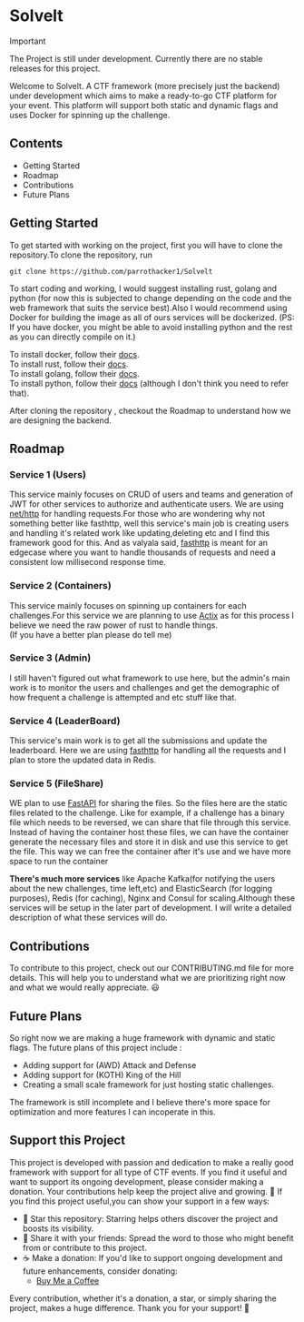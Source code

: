# Solvelt

> [!IMPORTANT]
> The Project is still under development.
> Currently there are no stable releases for this project.
>


Welcome to Solvelt. A CTF framework (more precisely just the backend) under development which aims to make a ready-to-go CTF platform for your event. This platform will support both static and dynamic flags and uses Docker for spinning up the challenge.

## Contents
* Getting Started
* Roadmap
* Contributions
* Future Plans

## Getting Started

To get started with working on the project, first you will have to clone the repository.To clone the repository, run 

```
git clone https://github.com/parrothacker1/Solvelt
```

To start coding and working, I would suggest installing rust, golang and python (for now this is subjected to change depending on the code and the web framework that suits the service best).Also I would recommend using Docker for building the image as all of ours services will be dockerized. (PS: If you have docker, you might be able to avoid installing python and the rest as you can directly compile on it.)

To install docker, follow their [docs](https://docs.docker.com/engine/install/).<br>
To install rust, follow their [docs](https://www.rust-lang.org/tools/install).<br>
To install golang, follow their [docs](https://go.dev/doc/install).<br>
To install python, follow their [docs](https://www.python.org/downloads/) (although I don't think you need to refer that).

After cloning the repository , checkout the Roadmap to understand how we are designing the backend.


## Roadmap

### Service 1 (Users)
This service mainly focuses on CRUD of users and teams and generation of JWT for other services to authorize and authenticate users. We are using [net/http](https://pkg.go.dev/net/http) for handling requests.For those who are wondering why not something better like fasthttp, well this service's main job is creating users and handling it's related work like updating,deleting etc and I find this framework good for this. And as valyala said, [fasthttp](https://github.com/valyala/fasthttp) is meant for an edgecase where you want to handle thousands of requests and need a consistent low millisecond response time.

### Service 2 (Containers)
This service mainly focuses on spinning up containers for each challenges.For this service we are planning to use [Actix](https://actix.rs) as for this process I believe we need the raw power of rust to handle things.<br>
(If you have a better plan please do tell me)

### Service 3 (Admin)
I still haven't figured out what framework to use here, but the admin's main work is to monitor the users and challenges and get the demographic of how frequent a challenge is attempted and etc stuff like that.

### Service 4 (LeaderBoard)
This service's main work is to get all the submissions and update the leaderboard. Here we are using [fasthttp](https://github.com/valyala/fasthttp) for handling all the requests and I plan to store the updated data in Redis.

### Service 5 (FileShare)
WE plan to use [FastAPI](https://fastapi.tiangolo.com/) for sharing the files. So the files here are the static files related to the challenge. Like for example, if a challenge has a binary file which needs to be reversed, we can share that file through this service. Instead of having the container host these files, we can have the container generate the necessary files and store it in disk and use this service to get the file. This way we can free the container after it's use and we have more space to run the container

**There's much more services** like Apache Kafka(for notifying the users about the new challenges, time left,etc) and ElasticSearch (for logging purposes), Redis (for caching), Nginx and Consul for scaling.Although these services will be setup in the later part of development. I will write a detailed description of what these services will do.


## Contributions

To contribute to this project, check out our CONTRIBUTING.md file for more details. This will help you to understand what we are prioritizing right now and what we would really appreciate. 😃

## Future Plans
So right now we are making a huge framework with dynamic and static flags. The future plans of this project include :
* Adding support for (AWD) Attack and Defense
* Adding support for (KOTH) King of the Hill 
* Creating a small scale framework for just hosting static challenges.

The framework is still incomplete and I believe there's more space for optimization and more features I can incoperate in this.

## Support this Project
This project is developed with passion and dedication to make a really good framework with support for all type of CTF events. If you find it useful and want to support its ongoing development, please consider making a donation. Your contributions help keep the project alive and growing. 🌱
If you find this project useful,you can show your support in a few ways:
* 🌟 Star this repository: Starring helps others discover the project and boosts its visibility.
* 📢 Share it with your friends: Spread the word to those who might benefit from or contribute to this project.
* ☕ Make a donation: If you'd like to support ongoing development and future enhancements, consider donating:
    - [Buy Me a Coffee](https://buymeacoffee.com/parrothacker1) 

Every contribution, whether it's a donation, a star, or simply sharing the project, makes a huge difference. Thank you for your support! 🙏

